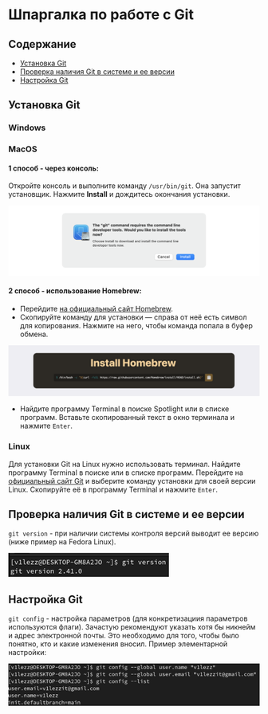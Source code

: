 # Шпаргалка по работе с Git
## Cодержание
- [Установка Git](https://github.com/v1lezz/Git-Learner#%D1%83%D1%81%D1%82%D0%B0%D0%BD%D0%BE%D0%B2%D0%BA%D0%B0-git)
- [Проверка наличия Git в системе и ее версии](https://github.com/v1lezz/Git-Learner#%D0%BF%D1%80%D0%BE%D0%B2%D0%B5%D1%80%D0%BA%D0%B0-%D0%BD%D0%B0%D0%BB%D0%B8%D1%87%D0%B8%D1%8F-git-%D0%B2-%D1%81%D0%B8%D1%81%D1%82%D0%B5%D0%BC%D0%B5-%D0%B8-%D0%B5%D0%B5-%D0%B2%D0%B5%D1%80%D1%81%D0%B8%D0%B8)
- [Настройка Git](https://github.com/v1lezz/Git-Learner#%D0%BD%D0%B0%D1%81%D1%82%D1%80%D0%BE%D0%B9%D0%BA%D0%B0-git)
	
## Установка Git
### Windows	
### MacOS
#### 1 способ - через консоль:
Откройте консоль и выполните команду `/usr/bin/git`. Она запустит установщик. Нажмите **Install** и дождитесь окончания установки.

![alt-текст](./data/macos.png "Текст заголовка логотипа 1")

#### 2 способ - использование Homebrew:
- Перейдите [на официальный сайт Homebrew](https://brew.sh/).
- Скопируйте команду для установки — справа от неё есть символ для копирования. Нажмите на него, чтобы команда попала в буфер обмена.

![alt-текст](./data/homebrew.png "Текст заголовка логотипа 1")

- Найдите программу Terminal в поиске Spotlight или в списке программ. Вставьте скопированный текст в окно терминала и нажмите `Enter`.

### Linux

Для установки Git на Linux нужно использовать терминал. Найдите программу Terminal в поиске или в списке программ. Перейдите на [официальный сайт Git](https://git-scm.com/download/linux) и выберите команду установки для своей версии Linux. Скопируйте её в программу Terminal и нажмите `Enter`. 

## Проверка наличия Git в системе и ее версии
`git version` - при наличии системы контроля версий выводит ее версию (ниже пример на Fedora Linux).

![alt-текст](./data/gitversion.png "Текст заголовка логотипа 1")

## Настройка Git
`git config` - настройка параметров (для конкретизациия параметров используются флаги). Зачастую рекомендуют указать хотя бы никнейм и адрес электронной почты. Это необходимо для того, чтобы было понятно, кто и какие изменения вносил.
Пример элементарной настройки:

![alt-текст](./data/gitconfig.png "Текст заголовка логотипа 1")